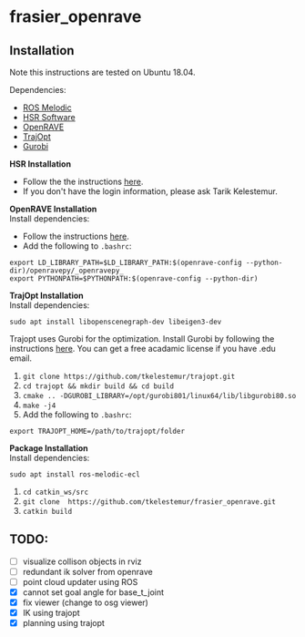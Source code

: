 # frasier_openrave

## Installation
Note this instructions are tested on Ubuntu 18.04.

Dependencies:
* [ROS Melodic](http://wiki.ros.org/melodic/Installation)
* [HSR Software](https://docs.hsr.io/manual_en/index.html)
* [OpenRAVE](http://openrave.org)
* [TrajOpt](http://rll.berkeley.edu/trajopt/doc/sphinx_build/html/)
* [Gurobi](http://www.gurobi.com/)

**HSR Installation** 
* Follow the the instructions [here](https://docs.hsr.io/archives/hsrb_user_manual/2004/en/howto/pc_install.html).
* If you don't have the login information, please ask Tarik Kelestemur.

**OpenRAVE Installation**   
Install dependencies:
* Follow the instructions [here](https://github.com/RIVeR-Lab/openrave).
* Add the following to `.bashrc`:
```
export LD_LIBRARY_PATH=$LD_LIBRARY_PATH:$(openrave-config --python-dir)/openravepy/_openravepy_
export PYTHONPATH=$PYTHONPATH:$(openrave-config --python-dir)
```
**TrajOpt Installation**   
Install dependencies:
```
sudo apt install libopenscenegraph-dev libeigen3-dev
```
Trajopt uses Gurobi for the optimization. Install Gurobi by following the instructions [here](https://www.gurobi.com/registration/download-reg). You can get a free acadamic license if you have .edu email.
1. `git clone https://github.com/tkelestemur/trajopt.git`
2. `cd trajopt && mkdir build && cd build`  
3. `cmake .. -DGUROBI_LIBRARY=/opt/gurobi801/linux64/lib/libgurobi80.so`
4. `make -j4`
5. Add the following to `.bashrc`:
```
export TRAJOPT_HOME=/path/to/trajopt/folder
```

**Package Installation**   
Install dependencies:
```
sudo apt install ros-melodic-ecl
```
1. `cd catkin_ws/src`
2. `git clone  https://github.com/tkelestemur/frasier_openrave.git`
3. `catkin build`


## TODO:
- [ ] visualize collison objects in rviz
- [ ] redundant ik solver from openrave
- [ ] point cloud updater using ROS
- [x] cannot set goal angle for base_t_joint
- [x] fix viewer (change to osg viewer)
- [x] IK using trajopt
- [x] planning using trajopt
